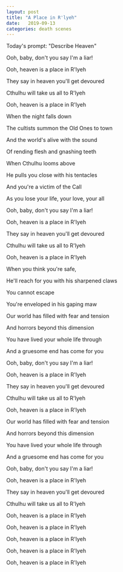 ```yaml
---
layout: post
title: "A Place in R'lyeh"
date:   2019-09-13
categories: death scenes
---
```

Today's prompt: "Describe Heaven"

Ooh, baby, don't you say I'm a liar!

Ooh, heaven is a place in R'lyeh

They say in heaven you'll get devoured

Cthulhu will take us all to R'lyeh

Ooh, heaven is a place in R'lyeh


When the night falls down

The cultists summon the Old Ones to town

And the world's alive with the sound

Of rending flesh and gnashing teeth


When Cthulhu looms above

He pulls you close with his tentacles

And you're a victim of the Call

As you lose your life, your love, your all


Ooh, baby, don't you say I'm a liar!

Ooh, heaven is a place in R'lyeh

They say in heaven you'll get devoured

Cthulhu will take us all to R'lyeh

Ooh, heaven is a place in R'lyeh


When you think you're safe,

He'll reach for you with his sharpened claws

You cannot escape 

You're enveloped in his gaping maw


Our world has filled with fear and tension

And horrors beyond this dimension

You have lived your whole life through

And a gruesome end has come for you


Ooh, baby, don't you say I'm a liar!

Ooh, heaven is a place in R'lyeh

They say in heaven you'll get devoured

Cthulhu will take us all to R'lyeh

Ooh, heaven is a place in R'lyeh


Our world has filled with fear and tension

And horrors beyond this dimension

You have lived your whole life through

And a gruesome end has come for you


Ooh, baby, don't you say I'm a liar!

Ooh, heaven is a place in R'lyeh

They say in heaven you'll get devoured

Cthulhu will take us all to R'lyeh

Ooh, heaven is a place in R'lyeh

Ooh, heaven is a place in R'lyeh

Ooh, heaven is a place in R'lyeh

Ooh, heaven is a place in R'lyeh

Ooh, heaven is a place in R'lyeh

